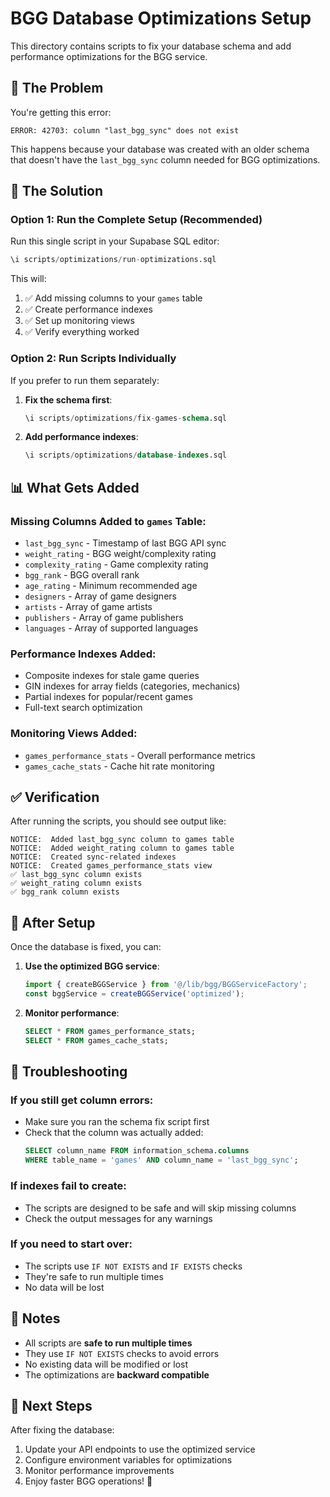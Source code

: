 # BGG Database Optimizations Setup

This directory contains scripts to fix your database schema and add performance optimizations for the BGG service.

## 🚨 The Problem

You're getting this error:

```
ERROR: 42703: column "last_bgg_sync" does not exist
```

This happens because your database was created with an older schema that doesn't have the `last_bgg_sync` column needed for BGG optimizations.

## 🔧 The Solution

### Option 1: Run the Complete Setup (Recommended)

Run this single script in your Supabase SQL editor:

```sql
\i scripts/optimizations/run-optimizations.sql
```

This will:

1. ✅ Add missing columns to your `games` table
2. ✅ Create performance indexes
3. ✅ Set up monitoring views
4. ✅ Verify everything worked

### Option 2: Run Scripts Individually

If you prefer to run them separately:

1. **Fix the schema first**:

   ```sql
   \i scripts/optimizations/fix-games-schema.sql
   ```

2. **Add performance indexes**:
   ```sql
   \i scripts/optimizations/database-indexes.sql
   ```

## 📊 What Gets Added

### Missing Columns Added to `games` Table:

- `last_bgg_sync` - Timestamp of last BGG API sync
- `weight_rating` - BGG weight/complexity rating
- `complexity_rating` - Game complexity rating
- `bgg_rank` - BGG overall rank
- `age_rating` - Minimum recommended age
- `designers` - Array of game designers
- `artists` - Array of game artists
- `publishers` - Array of game publishers
- `languages` - Array of supported languages

### Performance Indexes Added:

- Composite indexes for stale game queries
- GIN indexes for array fields (categories, mechanics)
- Partial indexes for popular/recent games
- Full-text search optimization

### Monitoring Views Added:

- `games_performance_stats` - Overall performance metrics
- `games_cache_stats` - Cache hit rate monitoring

## ✅ Verification

After running the scripts, you should see output like:

```
NOTICE:  Added last_bgg_sync column to games table
NOTICE:  Added weight_rating column to games table
NOTICE:  Created sync-related indexes
NOTICE:  Created games_performance_stats view
✅ last_bgg_sync column exists
✅ weight_rating column exists
✅ bgg_rank column exists
```

## 🔄 After Setup

Once the database is fixed, you can:

1. **Use the optimized BGG service**:

   ```typescript
   import { createBGGService } from '@/lib/bgg/BGGServiceFactory';
   const bggService = createBGGService('optimized');
   ```

2. **Monitor performance**:
   ```sql
   SELECT * FROM games_performance_stats;
   SELECT * FROM games_cache_stats;
   ```

## 🚨 Troubleshooting

### If you still get column errors:

- Make sure you ran the schema fix script first
- Check that the column was actually added:
  ```sql
  SELECT column_name FROM information_schema.columns
  WHERE table_name = 'games' AND column_name = 'last_bgg_sync';
  ```

### If indexes fail to create:

- The scripts are designed to be safe and will skip missing columns
- Check the output messages for any warnings

### If you need to start over:

- The scripts use `IF NOT EXISTS` and `IF EXISTS` checks
- They're safe to run multiple times
- No data will be lost

## 📝 Notes

- All scripts are **safe to run multiple times**
- They use `IF NOT EXISTS` checks to avoid errors
- No existing data will be modified or lost
- The optimizations are **backward compatible**

## 🎯 Next Steps

After fixing the database:

1. Update your API endpoints to use the optimized service
2. Configure environment variables for optimizations
3. Monitor performance improvements
4. Enjoy faster BGG operations! 🚀
